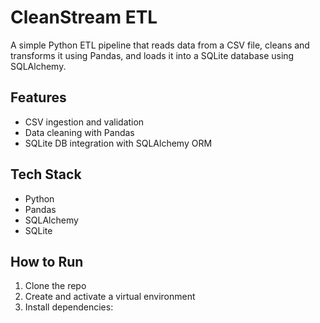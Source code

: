 # CleanStream ETL

A simple Python ETL pipeline that reads data from a CSV file, cleans and transforms it using Pandas, and loads it into a SQLite database using SQLAlchemy.

## Features
- CSV ingestion and validation
- Data cleaning with Pandas
- SQLite DB integration with SQLAlchemy ORM

## Tech Stack
- Python
- Pandas
- SQLAlchemy
- SQLite

## How to Run

1. Clone the repo
2. Create and activate a virtual environment
3. Install dependencies:
